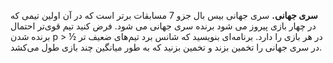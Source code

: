 **سری جهانی.** سری جهانی بیس بال جزو 7 مسابقات برتر است که در آن اولین تیمی که در چهار بازی پیروز می شود برنده سری جهانی می شود. فرض کنید تیم قوی‌تر احتمال برنده شدن  p > ½  در هر بازی را دارد. برنامه‌ای بنویسید که شانس برد تیم‌های ضعیف‌ تر در سری جهانی را تخمین بزند و تخمین بزنید که به طور میانگین چند بازی طول می‌کشد.

